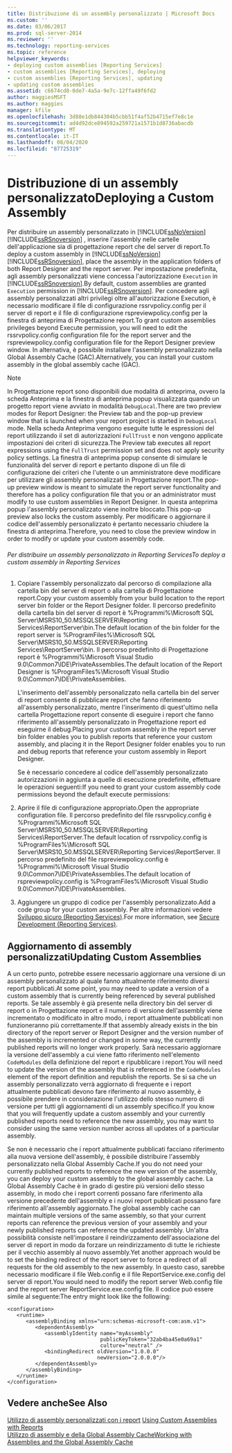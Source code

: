 ```yaml
---
title: Distribuzione di un assembly personalizzato | Microsoft Docs
ms.custom: ''
ms.date: 03/06/2017
ms.prod: sql-server-2014
ms.reviewer: ''
ms.technology: reporting-services
ms.topic: reference
helpviewer_keywords:
- deploying custom assemblies [Reporting Services]
- custom assemblies [Reporting Services], deploying
- custom assemblies [Reporting Services], updating
- updating custom assemblies
ms.assetid: c6674cd8-0de7-4a5a-9e7c-12ffa49f6fd2
author: maggiesMSFT
ms.author: maggies
manager: kfile
ms.openlocfilehash: 3d88e1db844304b5cbb51f4af52b4715ef7e8c1e
ms.sourcegitcommit: ad4d92dce894592a259721a1571b1d8736abacdb
ms.translationtype: MT
ms.contentlocale: it-IT
ms.lasthandoff: 08/04/2020
ms.locfileid: "87725319"
---
```

# <a name="deploying-a-custom-assembly"></a><span data-ttu-id="ac157-102">Distribuzione di un assembly personalizzato</span><span class="sxs-lookup"><span data-stu-id="ac157-102">Deploying a Custom Assembly</span></span>
  <span data-ttu-id="ac157-103">Per distribuire un assembly personalizzato in [!INCLUDE[ssNoVersion](../../includes/ssnoversion-md.md)] [!INCLUDE[ssRSnoversion](../../includes/ssrsnoversion-md.md)] , inserire l'assembly nelle cartelle dell'applicazione sia di progettazione report che del server di report.</span><span class="sxs-lookup"><span data-stu-id="ac157-103">To deploy a custom assembly in [!INCLUDE[ssNoVersion](../../includes/ssnoversion-md.md)] [!INCLUDE[ssRSnoversion](../../includes/ssrsnoversion-md.md)], place the assembly in the application folders of both Report Designer and the report server.</span></span> <span data-ttu-id="ac157-104">Per impostazione predefinita, agli assembly personalizzati viene concessa l'autorizzazione `Execution` in [!INCLUDE[ssRSnoversion](../../includes/ssrsnoversion-md.md)].</span><span class="sxs-lookup"><span data-stu-id="ac157-104">By default, custom assemblies are granted `Execution` permission in [!INCLUDE[ssRSnoversion](../../includes/ssrsnoversion-md.md)].</span></span> <span data-ttu-id="ac157-105">Per concedere agli assembly personalizzati altri privilegi oltre all'autorizzazione Execution, è necessario modificare il file di configurazione rssrvpolicy.config per il server di report e il file di configurazione rspreviewpolicy.config per la finestra di anteprima di Progettazione report.</span><span class="sxs-lookup"><span data-stu-id="ac157-105">To grant custom assemblies privileges beyond Execute permission, you will need to edit the rssrvpolicy.config configuration file for the report server and the rspreviewpolicy.config configuration file for the Report Designer preview window.</span></span> <span data-ttu-id="ac157-106">In alternativa, è possibile installare l'assembly personalizzato nella Global Assembly Cache (GAC).</span><span class="sxs-lookup"><span data-stu-id="ac157-106">Alternatively, you can install your custom assembly in the global assembly cache (GAC).</span></span>  
  
> [!NOTE]  
>  <span data-ttu-id="ac157-107">In Progettazione report sono disponibili due modalità di anteprima, ovvero la scheda Anteprima e la finestra di anteprima popup visualizzata quando un progetto report viene avviato in modalità `DebugLocal`.</span><span class="sxs-lookup"><span data-stu-id="ac157-107">There are two preview modes for Report Designer: the Preview tab and the pop-up preview window that is launched when your report project is started in `DebugLocal` mode.</span></span> <span data-ttu-id="ac157-108">Nella scheda Anteprima vengono eseguite tutte le espressioni del report utilizzando il set di autorizzazioni `FullTrust` e non vengono applicate impostazioni dei criteri di sicurezza.</span><span class="sxs-lookup"><span data-stu-id="ac157-108">The Preview tab executes all report expressions using the `FullTrust` permission set and does not apply security policy settings.</span></span> <span data-ttu-id="ac157-109">La finestra di anteprima popup consente di simulare le funzionalità del server di report e pertanto dispone di un file di configurazione dei criteri che l'utente o un amministratore deve modificare per utilizzare gli assembly personalizzati in Progettazione report.</span><span class="sxs-lookup"><span data-stu-id="ac157-109">The pop-up preview window is meant to simulate the report server functionality and therefore has a policy configuration file that you or an administrator must modify to use custom assemblies in Report Designer.</span></span> <span data-ttu-id="ac157-110">In questa anteprima popup l'assembly personalizzato viene inoltre bloccato.</span><span class="sxs-lookup"><span data-stu-id="ac157-110">This pop-up preview also locks the custom assembly.</span></span> <span data-ttu-id="ac157-111">Per modificare o aggiornare il codice dell'assembly personalizzato è pertanto necessario chiudere la finestra di anteprima.</span><span class="sxs-lookup"><span data-stu-id="ac157-111">Therefore, you need to close the preview window in order to modify or update your custom assembly code.</span></span>  
  
###### <a name="to-deploy-a-custom-assembly-in-reporting-services"></a><span data-ttu-id="ac157-112">Per distribuire un assembly personalizzato in Reporting Services</span><span class="sxs-lookup"><span data-stu-id="ac157-112">To deploy a custom assembly in Reporting Services</span></span>  
  
1.  <span data-ttu-id="ac157-113">Copiare l'assembly personalizzato dal percorso di compilazione alla cartella bin del server di report o alla cartella di Progettazione report.</span><span class="sxs-lookup"><span data-stu-id="ac157-113">Copy your custom assembly from your build location to the report server bin folder or the Report Designer folder.</span></span> <span data-ttu-id="ac157-114">Il percorso predefinito della cartella bin del server di report è %Programmi%\Microsoft SQL Server\MSRS10_50.MSSQLSERVER\Reporting Services\ReportServer\bin.</span><span class="sxs-lookup"><span data-stu-id="ac157-114">The default location of the bin folder for the report server is %ProgramFiles%\Microsoft SQL Server\MSRS10_50.MSSQLSERVER\Reporting Services\ReportServer\bin.</span></span> <span data-ttu-id="ac157-115">Il percorso predefinito di Progettazione report è %Programmi%\Microsoft Visual Studio 9.0\Common7\IDE\PrivateAssemblies.</span><span class="sxs-lookup"><span data-stu-id="ac157-115">The default location of the Report Designer is %ProgramFiles%\Microsoft Visual Studio 9.0\Common7\IDE\PrivateAssemblies.</span></span>  
  
     <span data-ttu-id="ac157-116">L'inserimento dell'assembly personalizzato nella cartella bin del server di report consente di pubblicare report che fanno riferimento all'assembly personalizzato, mentre l'inserimento di quest'ultimo nella cartella Progettazione report consente di eseguire i report che fanno riferimento all'assembly personalizzato in Progettazione report ed eseguirne il debug.</span><span class="sxs-lookup"><span data-stu-id="ac157-116">Placing your custom assembly in the report server bin folder enables you to publish reports that reference your custom assembly, and placing it in the Report Designer folder enables you to run and debug reports that reference your custom assembly in Report Designer.</span></span>  
  
     <span data-ttu-id="ac157-117">Se è necessario concedere al codice dell'assembly personalizzato autorizzazioni in aggiunta a quelle di esecuzione predefinite, effettuare le operazioni seguenti:</span><span class="sxs-lookup"><span data-stu-id="ac157-117">If you need to grant your custom assembly code permissions beyond the default execute permissions:</span></span>  
  
2.  <span data-ttu-id="ac157-118">Aprire il file di configurazione appropriato.</span><span class="sxs-lookup"><span data-stu-id="ac157-118">Open the appropriate configuration file.</span></span> <span data-ttu-id="ac157-119">Il percorso predefinito del file rssrvpolicy.config è %Programmi%Microsoft SQL Server\MSRS10_50.MSSQLSERVER\Reporting Services\ReportServer.</span><span class="sxs-lookup"><span data-stu-id="ac157-119">The default location of rssrvpolicy.config is %ProgramFiles%\Microsoft SQL Server\MSRS10_50.MSSQLSERVER\Reporting Services\ReportServer.</span></span> <span data-ttu-id="ac157-120">Il percorso predefinito del file rspreviewpolicy.config è %Programmi%\Microsoft Visual Studio 9.0\Common7\IDE\PrivateAssemblies.</span><span class="sxs-lookup"><span data-stu-id="ac157-120">The default location of rspreviewpolicy.config is %ProgramFiles%\Microsoft Visual Studio 9.0\Common7\IDE\PrivateAssemblies.</span></span>  
  
3.  <span data-ttu-id="ac157-121">Aggiungere un gruppo di codice per l'assembly personalizzato.</span><span class="sxs-lookup"><span data-stu-id="ac157-121">Add a code group for your custom assembly.</span></span> <span data-ttu-id="ac157-122">Per altre informazioni vedere [Sviluppo sicuro &#40;Reporting Services&#41;](../extensions/secure-development/secure-development-reporting-services.md).</span><span class="sxs-lookup"><span data-stu-id="ac157-122">For more information, see [Secure Development &#40;Reporting Services&#41;](../extensions/secure-development/secure-development-reporting-services.md).</span></span>  
  
## <a name="updating-custom-assemblies"></a><span data-ttu-id="ac157-123">Aggiornamento di assembly personalizzati</span><span class="sxs-lookup"><span data-stu-id="ac157-123">Updating Custom Assemblies</span></span>  
 <span data-ttu-id="ac157-124">A un certo punto, potrebbe essere necessario aggiornare una versione di un assembly personalizzato al quale fanno attualmente riferimento diversi report pubblicati.</span><span class="sxs-lookup"><span data-stu-id="ac157-124">At some point, you may need to update a version of a custom assembly that is currently being referenced by several published reports.</span></span> <span data-ttu-id="ac157-125">Se tale assembly è già presente nella directory bin del server di report o in Progettazione report e il numero di versione dell'assembly viene incrementato o modificato in altro modo, i report attualmente pubblicati non funzioneranno più correttamente.</span><span class="sxs-lookup"><span data-stu-id="ac157-125">If that assembly already exists in the bin directory of the report server or Report Designer and the version number of the assembly is incremented or changed in some way, the currently published reports will no longer work properly.</span></span> <span data-ttu-id="ac157-126">Sarà necessario aggiornare la versione dell'assembly a cui viene fatto riferimento nell'elemento `CodeModules` della definizione del report e ripubblicare i report.</span><span class="sxs-lookup"><span data-stu-id="ac157-126">You will need to update the version of the assembly that is referenced in the `CodeModules` element of the report definition and republish the reports.</span></span> <span data-ttu-id="ac157-127">Se si sa che un assembly personalizzato verrà aggiornato di frequente e i report attualmente pubblicati devono fare riferimento al nuovo assembly, è possibile prendere in considerazione l'utilizzo dello stesso numero di versione per tutti gli aggiornamenti di un assembly specifico.</span><span class="sxs-lookup"><span data-stu-id="ac157-127">If you know that you will frequently update a custom assembly and your currently published reports need to reference the new assembly, you may want to consider using the same version number across all updates of a particular assembly.</span></span>  
  
 <span data-ttu-id="ac157-128">Se non è necessario che i report attualmente pubblicati facciano riferimento alla nuova versione dell'assembly, è possibile distribuire l'assembly personalizzato nella Global Assembly Cache.</span><span class="sxs-lookup"><span data-stu-id="ac157-128">If you do not need your currently published reports to reference the new version of the assembly, you can deploy your custom assembly to the global assembly cache.</span></span> <span data-ttu-id="ac157-129">La Global Assembly Cache è in grado di gestire più versioni dello stesso assembly, in modo che i report correnti possano fare riferimento alla versione precedente dell'assembly e i nuovi report pubblicati possano fare riferimento all'assembly aggiornato.</span><span class="sxs-lookup"><span data-stu-id="ac157-129">The global assembly cache can maintain multiple versions of the same assembly, so that your current reports can reference the previous version of your assembly and your newly published reports can reference the updated assembly.</span></span> <span data-ttu-id="ac157-130">Un'altra possibilità consiste nell'impostare il reindirizzamento dell'associazione del server di report in modo da forzare un reindirizzamento di tutte le richieste per il vecchio assembly al nuovo assembly.</span><span class="sxs-lookup"><span data-stu-id="ac157-130">Yet another approach would be to set the binding redirect of the report server to force a redirect of all requests for the old assembly to the new assembly.</span></span> <span data-ttu-id="ac157-131">In questo caso, sarebbe necessario modificare il file Web.config e il file ReportService.exe.config del server di report.</span><span class="sxs-lookup"><span data-stu-id="ac157-131">You would need to modify the report server Web.config file and the report server ReportService.exe.config file.</span></span> <span data-ttu-id="ac157-132">Il codice può essere simile al seguente:</span><span class="sxs-lookup"><span data-stu-id="ac157-132">The entry might look like the following:</span></span>  
  
```  
<configuration>  
   <runtime>  
      <assemblyBinding xmlns="urn:schemas-microsoft-com:asm.v1">  
         <dependentAssembly>  
            <assemblyIdentity name="myAssembly"  
                              publicKeyToken="32ab4ba45e0a69a1"  
                              culture="neutral" />  
            <bindingRedirect oldVersion="1.0.0.0"  
                             newVersion="2.0.0.0"/>  
         </dependentAssembly>  
      </assemblyBinding>  
   </runtime>  
</configuration>  
```  
  
## <a name="see-also"></a><span data-ttu-id="ac157-133">Vedere anche</span><span class="sxs-lookup"><span data-stu-id="ac157-133">See Also</span></span>  
 <span data-ttu-id="ac157-134">[Utilizzo di assembly personalizzati con i report](using-custom-assemblies-with-reports.md) </span><span class="sxs-lookup"><span data-stu-id="ac157-134">[Using Custom Assemblies with Reports](using-custom-assemblies-with-reports.md) </span></span>  
 [<span data-ttu-id="ac157-135">Utilizzo di assembly e della Global Assembly Cache</span><span class="sxs-lookup"><span data-stu-id="ac157-135">Working with Assemblies and the Global Assembly Cache</span></span>](https://go.microsoft.com/fwlink/?LinkId=63912)  
  
  
